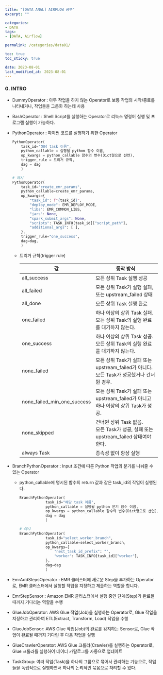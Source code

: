 ```yaml
---
title: "[DATA ANAL] AIRFLOW 공부"
excerpt: ""

categories:
- DATA
tags:
- [DATA, Airflow]

permalink: /categories/data01/

toc: true
toc_sticky: true

date: 2023-08-01
last_modified_at: 2023-08-01
---
```


### 0. INTRO

- DummyOperator : 아무 작업을 하지 않는 Operator로 보통 작업의 시작/종료를 나타내거나, 작업들을 그룹화 하는데 사용
- BashOperator : Shell Script를 실행하는 Operator로 리눅스 명령어 실행 및 프로그램 실행이 가능하다.
- PythonOperator : 파이썬 코드를 실행하기 위한 Operator
    
    ```python
    PythonOperator(
        task_id="해당 task 이름",
        python_callable = 실행될 python 함수 이름,
        op_kwargs = python_callable 함수의 변수(Dict형으로 선언),
        trigger_rule = 트리거 규칙,
        dag = dag
        )
    
    # 예시
    PythonOperator(
        task_id="create_emr_params",
        python_callable=create_emr_params,
        op_kwargs={
            "task_id": f"{task_id}",
            "deploy_mode": EMR_DEPLOY_MODE,
            "libs": EMR_COMMON_LIBS,
            "jars": None,
            "spark_submit_args": None,
            "scripts": TASK_INFO[task_id]["script_path"],
            "additional_args": [ ],
        },
        trigger_rule="one_success",
        dag=dag,
        )
    ```

    - 트리거 규칙(trigger rule)
  
        |값|동작 방식|
        |---|---|
        |all_success|모든 상위 Task 실행 성공|
        |all_failed|모든 상위 Task가 실행 실패, 또는 upstream_failed 상태|
        |all_done|모든 상위 Task 실행 완료|
        |one_failed|하나 이상의 상위 Task 실패.<br>모든 상위 Task의 실행 완료를 대기하지 않는다.|
        |one_success|하나 이상의 상위 Task 성공.<br>모든 상위 Task의 실행 완료를 대기하지 않는다.|
        |none_failed|모든 상위 Task가 실패 또는 upstream_failed가 아니다.<br>모든 Task가 성공했거나 건너뛴 경우.|
        |none_failed_min_one_success|모든 상위 Task가 실패 또는 upstream_failed가 아니고 하나 이상의 상위 Task가 성공.|
        |none_skipped|	건너뛴 상위 Task 없음.<br>모든 Task가 성공, 실패 또는 upstream_failed 상태여야 한다.|
        |always	Task| 종속성 없이 항상 실행|

- BranchPythonOperator : Input 조건에 따른 Python 작업의 분기를 나눠줄 수 있는 Operator
  - python_callable에 명시된 함수의 return 값과 같은 task_id의 작업이 실행된다.

    ```python
    BranchPythonOperator(
                task_id="해당 task 이름",
                python_callable = 실행될 python 분기 함수 이름,
                op_kwargs = python_callable 함수의 변수(Dict형으로 선언),
                dag = dag
                )
    
    # 예시
    BranchPythonOperator(
                task_id="select_worker_branch",
                python_callable=select_worker_branch,
                op_kwargs={
                    "next_task_id_prefix": "",
                    "worker": TASK_INFO[task_id]["worker"],
                },
                dag=dag
                )
    ```

- EmrAddStepsOperator : EMR 클러스터에 새로운 Step을 추가하는 Operator로, EMR 클러스터에서 실행할 작업을 지정하고 제출하는 역할을 합니다.
- EmrStepSensor : Amazon EMR 클러스터에서 실행 중인 단계(Step)가 완료될 때까지 기다리는 역할을 수행
- GlueJobOperator: AWS Glue 작업(Job)을 실행하는 Operator로, Glue 작업을 지정하고 관리하여 ETL(Extract, Transform, Load) 작업을 수행
- GlueJobSensor: AWS Glue 작업(Job)의 완료를 감지하는 Sensor로, Glue 작업이 완료될 때까지 기다린 후 다음 작업을 실행
- GlueCrawlerOperator: AWS Glue 크롤러(Crawler)를 실행하는 Operator로, Glue 크롤러를 실행하여 데이터 카탈로그를 자동으로 업데이트
- TaskGroup: 여러 작업(Task)을 하나의 그룹으로 묶어서 관리하는 기능으로, 작업들을 독립적으로 실행하면서 하나의 논리적인 묶음으로 처리할 수 있다.